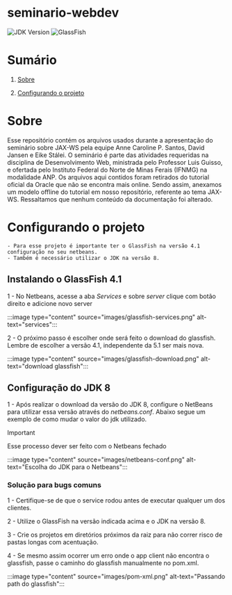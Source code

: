 # seminario-webdev
![JDK Version](https://img.shields.io/static/v1?label=JDK&message=8&color=blue)
![GlassFish](https://img.shields.io/static/v1?label=GlassFish&message=4.1&color=blue)


# Sumário
1. [Sobre](#sobre)

2. [Configurando o projeto](#configurando-o-projeto)




# Sobre
Esse repositório contém os arquivos usados durante a apresentação do seminário sobre JAX-WS pela equipe Anne Caroline P. Santos, David Jansen e Eike Stálei.
O seminário é parte das atividades requeridas na disciplina de Desenvolvimento Web, ministrada pelo Professor Luis Guisso, e ofertada pelo Instituto Federal do Norte de Minas Ferais (IFNMG) na modalidade ANP.
Os arquivos aqui contidos foram retirados do tutorial oficial da Oracle que não se encontra mais online. Sendo assim, anexamos um modelo offline do tutorial em nosso repositório, referente ao tema JAX-WS. Ressaltamos que nenhum conteúdo da documentação foi alterado.

# Configurando o projeto
    - Para esse projeto é importante ter o GlassFish na versão 4.1 configuração no seu netbeans.
    - Também é necessário utilizar o JDK na versão 8.

## Instalando o GlassFish 4.1
1 - No Netbeans, acesse a aba *Services* e sobre *server* clique com botão direito e adicione novo server

:::image type="content" source="images/glassfish-services.png" alt-text="services":::

2 - O próximo passo é escolher onde será feito o download do glassfish. Lembre de escolher a versão 4.1, independente da 5.1 ser mais nova.

:::image type="content" source="images/glassfish-download.png" alt-text="download glassfish":::

## Configuração do JDK 8
1 - Após realizar o download da versão do JDK 8, configure o NetBeans para utilizar essa versão através do *netbeans.conf*. Abaixo segue um exemplo de como mudar o valor do jdk utilizado.

> [!IMPORTANT]
> Esse processo dever ser feito com o Netbeans fechado

:::image type="content" source="images/netbeans-conf.png" alt-text="Escolha do JDK para o Netbeans":::


### Solução para bugs comuns
1 - Certifique-se de que o service rodou antes de executar qualquer um dos clientes.

2 - Utilize o GlassFish na versão indicada acima e o JDK na versão 8.

3 - Crie os projetos em diretórios próximos da raiz para não correr risco de pastas longas com acentuação.

4 - Se mesmo assim ocorrer um erro onde o app client não encontra o glassfish, passe o caminho do glassfish manualmente no pom.xml.

:::image type="content" source="images/pom-xml.png" alt-text="Passando path do glassfish":::

